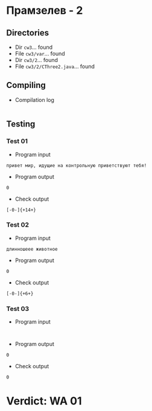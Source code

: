 # Прамзелев - 2
## Directories
- Dir `cw3`... found
- File `cw3/var`... found
- Dir `cw3/2`... found
- File `cw3/2/CThree2.java`... found
## Compiling
- Compilation log
```

```
## Testing
### Test 01
- Program input
```
привет мир, идущие на контрольную приветствуют тебя!

```
- Program output
```
0

```
- Check output
```
[-0-]{+14+}

```
### Test 02
- Program input
```
длинношеее животное

```
- Program output
```
0

```
- Check output
```
[-0-]{+6+}

```
### Test 03
- Program input
```


```
- Program output
```
0

```
- Check output
```
0

```
# Verdict: WA 01
